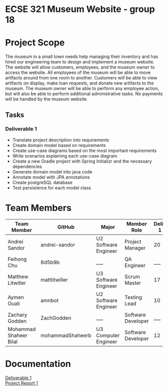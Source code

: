 # ECSE 321 Museum Website - group 18

# Project Scope
The museum in a small town needs help managing their inventory and has hired our engineering team to design and implement a museum website. 
The website will allow customers, employees, and the museum owner to access the website. 
All employees of the museum will be able to move artifacts around from one room to another. 
Customers will be able to view artifacts on display, make loan requests, and donate new artifacts to the museum. 
The museum owner will be able to perform any employee action, but will also be able to perform additional administrative tasks.
No payments will be handled by the museum website.

## Tasks

### Deliverable 1

* Translate project description into requirements
* Create domain model based on requirements
* Create use-case diagrams based on the most important requirements
* Write scenarios explaining each use-case diagram
* Create a new Gradle project with Spring Initializr and the necessary dependencies
* Generate domain model into java code
* Annotate model with JPA annotations
* Create postgreSQL database
* Test persistence for each model class

# Team Members

| Team Member | GitHub | Major | Member Role | Deliverable 1 hours | Deliverable 2 hours | Deliverable 3 hours | 
| --- | --- | --- | --- | --- | --- | --- |
| Andrei Sandor | andrei-sandor | U2 Software Engineer | Project Manager | 20 | - | - |
| Feihong Chu | 8d5b9b | ___ | QA Engineer | ___ | - | - |
| Matthew Litwiller | mattlitwiller | U3 Software Engineer | Scrum Master | 17 | - | - |
| Aymen Ouali | amnbot | U2 Software Engineer | Testing Lead |10 | - | - |
| Zachary Godden | ZachGodden | ___ | Software Developer | ___ | - | - |
| Mohammad Shaheer Bilal | mohammadShaheerb | U3 Computer Engineer | Software Developer | 12 | - | - |

# Documentation 
[Deliverable 1](https://github.com/McGill-ECSE321-Fall2022/project-group-18/wiki/Deliverable-1) <br/>
[Project Report 1](https://github.com/McGill-ECSE321-Fall2022/project-group-18/wiki/Project-Report-1)
